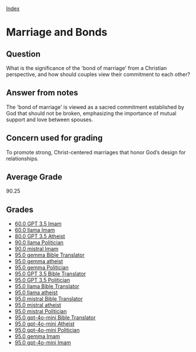 
[Index](../../index.md)
# Marriage and Bonds
## Question
What is the significance of the 'bond of marriage' from a Christian perspective, and how should couples view their commitment to each other?

## Answer from notes
The 'bond of marriage' is viewed as a sacred commitment established by God that should not be broken, emphasizing the importance of mutual support and love between spouses.

## Concern used for grading
To promote strong, Christ-centered marriages that honor God’s design for relationships.

## Average Grade
90.25

## Grades
 * [60.0 GPT 3.5 Imam](../answers/GPT_3.5_Imam/Marriage_and_Bonds.md)
 * [60.0 llama Imam](../answers/llama_Imam/Marriage_and_Bonds.md)
 * [80.0 GPT 3.5 Atheist](../answers/GPT_3.5_Atheist/Marriage_and_Bonds.md)
 * [90.0 llama Politician](../answers/llama_Politician/Marriage_and_Bonds.md)
 * [90.0 mistral Imam](../answers/mistral_Imam/Marriage_and_Bonds.md)
 * [95.0 gemma Bible Translator](../answers/gemma_Bible_Translator/Marriage_and_Bonds.md)
 * [95.0 gemma atheist](../answers/gemma_atheist/Marriage_and_Bonds.md)
 * [95.0 gemma Politician](../answers/gemma_Politician/Marriage_and_Bonds.md)
 * [95.0 GPT 3.5 Bible Translator](../answers/GPT_3.5_Bible_Translator/Marriage_and_Bonds.md)
 * [95.0 GPT 3.5 Politician](../answers/GPT_3.5_Politician/Marriage_and_Bonds.md)
 * [95.0 llama Bible Translator](../answers/llama_Bible_Translator/Marriage_and_Bonds.md)
 * [95.0 llama atheist](../answers/llama_atheist/Marriage_and_Bonds.md)
 * [95.0 mistral Bible Translator](../answers/mistral_Bible_Translator/Marriage_and_Bonds.md)
 * [95.0 mistral atheist](../answers/mistral_atheist/Marriage_and_Bonds.md)
 * [95.0 mistral Politician](../answers/mistral_Politician/Marriage_and_Bonds.md)
 * [95.0 gpt-4o-mini Bible Translator](../answers/gpt-4o-mini_Bible_Translator/Marriage_and_Bonds.md)
 * [95.0 gpt-4o-mini Atheist](../answers/gpt-4o-mini_Atheist/Marriage_and_Bonds.md)
 * [95.0 gpt-4o-mini Politician](../answers/gpt-4o-mini_Politician/Marriage_and_Bonds.md)
 * [95.0 gemma Imam](../answers/gemma_Imam/Marriage_and_Bonds.md)
 * [95.0 gpt-4o-mini Imam](../answers/gpt-4o-mini_Imam/Marriage_and_Bonds.md)
